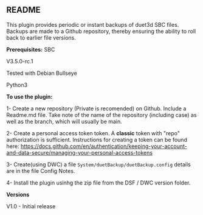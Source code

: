 ## README

This plugin provides periodic or instant backups of duet3d SBC files.  Backups are made to a Github repository, thereby ensuring the ability to roll back to earlier file versions.

**Prerequisites:**
SBC

V3.5.0-rc.1

Tested with Debian Bullseye

Python3

**To use the plugin:**

1- Create a new repository (Private is recomended) on Github.  Include a Readme.md file.  Take note of the name of the repository (including case) as well as the branch, which will usually be main.

2- Create a personal access token token.  A **classic** token with "repo" authorization is sufficient.  Instructions for creating a token can be found here:
https://docs.github.com/en/authentication/keeping-your-account-and-data-secure/managing-your-personal-access-tokens

3- Create(using DWC) a file `System/duetBackup/duetBackup.config` details are in the file Config Notes.

4- Install the plugin usinhg the zip file from the DSF / DWC version folder.

**Versions**

V1.0 - Initial release